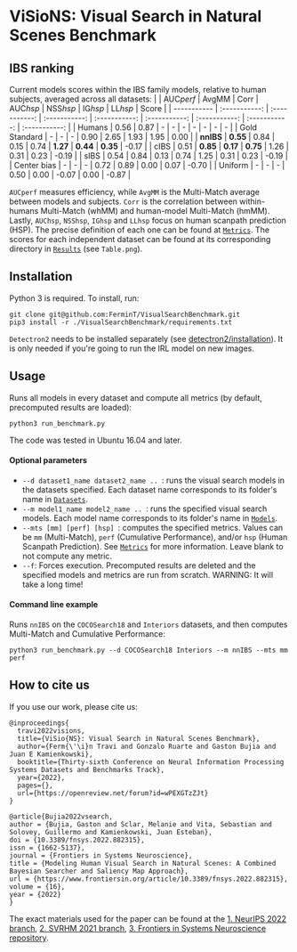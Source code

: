 # ViSioNS: Visual Search in Natural Scenes Benchmark

## IBS ranking
Current models scores within the IBS family models, relative to human subjects, averaged across all datasets:
|       | AUC*perf* | AvgMM | Corr | AUC*hsp* | NSS*hsp* | IG*hsp* | LL*hsp* | Score |
| ----------- | :-----------: | :-----------: | :-----------: | :-----------: | :-----------: | :-----------: | :-----------: | :-----------: |
| Humans | 0.56 | 0.87 | - | - | - | - | - | - | - |
| Gold Standard | - | - | - | 0.90 | 2.65 | 1.93 | 1.95 | 0.00 |
| **nnIBS**   | **0.55**       | 0.84 | 0.15 | 0.74 | **1.27** | **0.44** | **0.35** | -0.17 |
| cIBS   | 0.51        | **0.85** | **0.17** | **0.75** | 1.26 | 0.31 | 0.23 | -0.19 |
| sIBS   | 0.54        | 0.84 | 0.13 | 0.74 | 1.25 | 0.31 | 0.23 | -0.19 |
| Center bias | - | - | - | 0.72 | 0.89 | 0.00 | 0.07 | -0.70 |
| Uniform | - | - | - | 0.50 | 0.00 | -0.07 | 0.00 | -0.87 |

```AUCperf``` measures efficiency, while ```AvgMM``` is the Multi-Match average between models and subjects. ```Corr``` is the correlation between within-humans Multi-Match (whMM) and human-model Multi-Match (hmMM). Lastly, ```AUChsp```, ```NSShsp```, ```IGhsp``` and ```LLhsp``` focus on human scanpath prediction (HSP). The precise definition of each one can be found at [```Metrics```](./Metrics). The scores for each independent dataset can be found at its corresponding directory in [```Results```](./Results) (see ```Table.png```).

## Installation
Python 3 is required. To install, run:
```
git clone git@github.com:FerminT/VisualSearchBenchmark.git
pip3 install -r ./VisualSearchBenchmark/requirements.txt
```

```Detectron2``` needs to be installed separately (see [detectron2/installation](https://detectron2.readthedocs.io/en/latest/tutorials/install.html)). It is only needed if you're going to run the IRL model on new images.
## Usage
Runs all models in every dataset and compute all metrics (by default, precomputed results are loaded):
```
python3 run_benchmark.py
```
The code was tested in Ubuntu 16.04 and later.
#### Optional parameters
* ```--d dataset1_name dataset2_name .. ```: runs the visual search models in the datasets specified. Each dataset name corresponds to its folder's name in [```Datasets```](./Datasets).
* ```--m model1_name model2_name .. ```: runs the specified visual search models. Each model name corresponds to its folder's name in [```Models```](./Models).
* ```--mts [mm] [perf] [hsp] ```: computes the specified metrics. Values can be ```mm``` (Multi-Match), ```perf``` (Cumulative Performance), and/or ```hsp``` (Human Scanpath Prediction). See [```Metrics```](./Metrics) for more information. Leave blank to not compute any metric.
* ```--f```: Forces execution. Precomputed results are deleted and the specified models and metrics are run from scratch. WARNING: It will take a long time!

#### Command line example
Runs ```nnIBS``` on the ```COCOSearch18``` and ```Interiors``` datasets, and then computes Multi-Match and Cumulative Performance:
```
python3 run_benchmark.py --d COCOSearch18 Interiors --m nnIBS --mts mm perf
```
## How to cite us
If you use our work, please cite us:
```
@inproceedings{
  travi2022visions,
  title={ViSio{NS}: Visual Search in Natural Scenes Benchmark},
  author={Ferm{\'\i}n Travi and Gonzalo Ruarte and Gaston Bujia and Juan E Kamienkowski},
  booktitle={Thirty-sixth Conference on Neural Information Processing Systems Datasets and Benchmarks Track},
  year={2022},
  pages={},
  url={https://openreview.net/forum?id=wPEXGTzZJt}
}
```
```
@article{Bujia2022vsearch,
author = {Bujia, Gaston and Sclar, Melanie and Vita, Sebastian and Solovey, Guillermo and Kamienkowski, Juan Esteban},
doi = {10.3389/fnsys.2022.882315},
issn = {1662-5137},
journal = {Frontiers in Systems Neuroscience},
title = {Modeling Human Visual Search in Natural Scenes: A Combined Bayesian Searcher and Saliency Map Approach},
url = {https://www.frontiersin.org/article/10.3389/fnsys.2022.882315},
volume = {16},
year = {2022}
}
```

The exact materials used for the paper can be found at the [1. NeurIPS 2022 branch](https://github.com/FerminT/VisualSearchBenchmark/tree/NeurIPS), [2. SVRHM 2021 branch](https://github.com/FerminT/VisualSearchBenchmark/tree/SVRHM), [3. Frontiers in Systems Neuroscience repository](https://github.com/gastonbujia/VisualSearch). 
